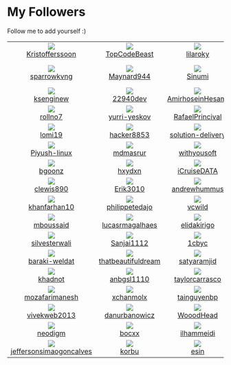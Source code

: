 # My Followers
Follow me to add yourself :)
<!--START_SECTION:top-followers-->
<table><tr>
  <td align="center">
    <a href="https://github.com/Kristofferssoon">
      <img src="https://avatars.githubusercontent.com/u/94531172?v=4" />
      <br />
      Kristofferssoon
    </a> 
  </td>

  <td align="center">
    <a href="https://github.com/TopCodeBeast">
      <img src="https://avatars.githubusercontent.com/u/93806749?v=4" />
      <br />
      TopCodeBeast
    </a> 
  </td>

  <td align="center">
    <a href="https://github.com/lilaroky">
      <img src="https://avatars.githubusercontent.com/u/93484212?v=4" />
      <br />
      lilaroky
    </a> 
  </td>

  <td align="center">
    <a href="https://github.com/SoloMReal">
      <img src="https://avatars.githubusercontent.com/u/93363580?v=4" />
      <br />
      SoloMReal
    </a> 
  </td>

  <td align="center">
    <a href="https://github.com/EgeSarak">
      <img src="https://avatars.githubusercontent.com/u/92458435?v=4" />
      <br />
      EgeSarak
    </a> 
  </td>

  <td align="center">
    <a href="https://github.com/zb1093628138">
      <img src="https://avatars.githubusercontent.com/u/91184748?v=4" />
      <br />
      zb1093628138
    </a> 
  </td></tr>
<tr>
  <td align="center">
    <a href="https://github.com/sparrowkvng">
      <img src="https://avatars.githubusercontent.com/u/90632344?v=4" />
      <br />
      sparrowkvng
    </a> 
  </td>

  <td align="center">
    <a href="https://github.com/Maynard944">
      <img src="https://avatars.githubusercontent.com/u/90311276?v=4" />
      <br />
      Maynard944
    </a> 
  </td>

  <td align="center">
    <a href="https://github.com/Sinumi">
      <img src="https://avatars.githubusercontent.com/u/90086392?v=4" />
      <br />
      Sinumi
    </a> 
  </td>

  <td align="center">
    <a href="https://github.com/nguoithulinh2021">
      <img src="https://avatars.githubusercontent.com/u/89864773?v=4" />
      <br />
      nguoithulinh2021
    </a> 
  </td>

  <td align="center">
    <a href="https://github.com/diogopereiradev">
      <img src="https://avatars.githubusercontent.com/u/89779630?v=4" />
      <br />
      diogopereiradev
    </a> 
  </td>

  <td align="center">
    <a href="https://github.com/devesh-chander">
      <img src="https://avatars.githubusercontent.com/u/89605079?v=4" />
      <br />
      devesh-chander
    </a> 
  </td></tr>
<tr>
  <td align="center">
    <a href="https://github.com/ksenginew">
      <img src="https://avatars.githubusercontent.com/u/89186091?v=4" />
      <br />
      ksenginew
    </a> 
  </td>

  <td align="center">
    <a href="https://github.com/22940dev">
      <img src="https://avatars.githubusercontent.com/u/88142969?v=4" />
      <br />
      22940dev
    </a> 
  </td>

  <td align="center">
    <a href="https://github.com/AmirhoseinHesami">
      <img src="https://avatars.githubusercontent.com/u/86534843?v=4" />
      <br />
      AmirhoseinHesami
    </a> 
  </td>

  <td align="center">
    <a href="https://github.com/RafhsPaiz">
      <img src="https://avatars.githubusercontent.com/u/86043940?v=4" />
      <br />
      RafhsPaiz
    </a> 
  </td>

  <td align="center">
    <a href="https://github.com/Vishal313-m">
      <img src="https://avatars.githubusercontent.com/u/85690685?v=4" />
      <br />
      Vishal313-m
    </a> 
  </td>

  <td align="center">
    <a href="https://github.com/Marinho-salles">
      <img src="https://avatars.githubusercontent.com/u/84875639?v=4" />
      <br />
      Marinho-salles
    </a> 
  </td></tr>
<tr>
  <td align="center">
    <a href="https://github.com/rollno7">
      <img src="https://avatars.githubusercontent.com/u/83327708?v=4" />
      <br />
      rollno7
    </a> 
  </td>

  <td align="center">
    <a href="https://github.com/yurri-yeskov">
      <img src="https://avatars.githubusercontent.com/u/83100719?v=4" />
      <br />
      yurri-yeskov
    </a> 
  </td>

  <td align="center">
    <a href="https://github.com/RafaelPrincival">
      <img src="https://avatars.githubusercontent.com/u/82247772?v=4" />
      <br />
      RafaelPrincival
    </a> 
  </td>

  <td align="center">
    <a href="https://github.com/ochudi">
      <img src="https://avatars.githubusercontent.com/u/82163943?v=4" />
      <br />
      ochudi
    </a> 
  </td>

  <td align="center">
    <a href="https://github.com/marianorigo18">
      <img src="https://avatars.githubusercontent.com/u/82006357?v=4" />
      <br />
      marianorigo18
    </a> 
  </td>

  <td align="center">
    <a href="https://github.com/OftenUser">
      <img src="https://avatars.githubusercontent.com/u/77411288?v=4" />
      <br />
      OftenUser
    </a> 
  </td></tr>
<tr>
  <td align="center">
    <a href="https://github.com/lomi19">
      <img src="https://avatars.githubusercontent.com/u/77243755?v=4" />
      <br />
      lomi19
    </a> 
  </td>

  <td align="center">
    <a href="https://github.com/hacker8853">
      <img src="https://avatars.githubusercontent.com/u/76920935?v=4" />
      <br />
      hacker8853
    </a> 
  </td>

  <td align="center">
    <a href="https://github.com/solution-delivery">
      <img src="https://avatars.githubusercontent.com/u/75390221?v=4" />
      <br />
      solution-delivery
    </a> 
  </td>

  <td align="center">
    <a href="https://github.com/deepsea514">
      <img src="https://avatars.githubusercontent.com/u/74522790?v=4" />
      <br />
      deepsea514
    </a> 
  </td>

  <td align="center">
    <a href="https://github.com/adam-bouafia">
      <img src="https://avatars.githubusercontent.com/u/74255275?v=4" />
      <br />
      adam-bouafia
    </a> 
  </td>

  <td align="center">
    <a href="https://github.com/X80110">
      <img src="https://avatars.githubusercontent.com/u/72877008?v=4" />
      <br />
      X80110
    </a> 
  </td></tr>
<tr>
  <td align="center">
    <a href="https://github.com/Piyush-linux">
      <img src="https://avatars.githubusercontent.com/u/72852842?v=4" />
      <br />
      Piyush-linux
    </a> 
  </td>

  <td align="center">
    <a href="https://github.com/mdmasrur">
      <img src="https://avatars.githubusercontent.com/u/71648280?v=4" />
      <br />
      mdmasrur
    </a> 
  </td>

  <td align="center">
    <a href="https://github.com/withyousoft">
      <img src="https://avatars.githubusercontent.com/u/70968262?v=4" />
      <br />
      withyousoft
    </a> 
  </td>

  <td align="center">
    <a href="https://github.com/demiroo">
      <img src="https://avatars.githubusercontent.com/u/69108920?v=4" />
      <br />
      demiroo
    </a> 
  </td>

  <td align="center">
    <a href="https://github.com/am-miracle">
      <img src="https://avatars.githubusercontent.com/u/67763875?v=4" />
      <br />
      am-miracle
    </a> 
  </td>

  <td align="center">
    <a href="https://github.com/uwenayoallain">
      <img src="https://avatars.githubusercontent.com/u/66881609?v=4" />
      <br />
      uwenayoallain
    </a> 
  </td></tr>
<tr>
  <td align="center">
    <a href="https://github.com/bgoonz">
      <img src="https://avatars.githubusercontent.com/u/66654881?v=4" />
      <br />
      bgoonz
    </a> 
  </td>

  <td align="center">
    <a href="https://github.com/hxydxn">
      <img src="https://avatars.githubusercontent.com/u/64323922?v=4" />
      <br />
      hxydxn
    </a> 
  </td>

  <td align="center">
    <a href="https://github.com/iCruiseDATA">
      <img src="https://avatars.githubusercontent.com/u/64180440?v=4" />
      <br />
      iCruiseDATA
    </a> 
  </td>

  <td align="center">
    <a href="https://github.com/CharlesCreativeContent">
      <img src="https://avatars.githubusercontent.com/u/62077627?v=4" />
      <br />
      CharlesCreativeContent
    </a> 
  </td>

  <td align="center">
    <a href="https://github.com/vinosamari">
      <img src="https://avatars.githubusercontent.com/u/60850993?v=4" />
      <br />
      vinosamari
    </a> 
  </td>

  <td align="center">
    <a href="https://github.com/kichghol">
      <img src="https://avatars.githubusercontent.com/u/60784642?v=4" />
      <br />
      kichghol
    </a> 
  </td></tr>
<tr>
  <td align="center">
    <a href="https://github.com/clewis890">
      <img src="https://avatars.githubusercontent.com/u/60119523?v=4" />
      <br />
      clewis890
    </a> 
  </td>

  <td align="center">
    <a href="https://github.com/Erik3010">
      <img src="https://avatars.githubusercontent.com/u/59276485?v=4" />
      <br />
      Erik3010
    </a> 
  </td>

  <td align="center">
    <a href="https://github.com/andrewhummus">
      <img src="https://avatars.githubusercontent.com/u/59238070?v=4" />
      <br />
      andrewhummus
    </a> 
  </td>

  <td align="center">
    <a href="https://github.com/arjunks2112">
      <img src="https://avatars.githubusercontent.com/u/56349056?v=4" />
      <br />
      arjunks2112
    </a> 
  </td>

  <td align="center">
    <a href="https://github.com/fariasmateuss">
      <img src="https://avatars.githubusercontent.com/u/55674918?v=4" />
      <br />
      fariasmateuss
    </a> 
  </td>

  <td align="center">
    <a href="https://github.com/frankfanslc">
      <img src="https://avatars.githubusercontent.com/u/55561087?v=4" />
      <br />
      frankfanslc
    </a> 
  </td></tr>
<tr>
  <td align="center">
    <a href="https://github.com/khanfarhan10">
      <img src="https://avatars.githubusercontent.com/u/50246790?v=4" />
      <br />
      khanfarhan10
    </a> 
  </td>

  <td align="center">
    <a href="https://github.com/philippetedajo">
      <img src="https://avatars.githubusercontent.com/u/49923201?v=4" />
      <br />
      philippetedajo
    </a> 
  </td>

  <td align="center">
    <a href="https://github.com/vcwild">
      <img src="https://avatars.githubusercontent.com/u/49621396?v=4" />
      <br />
      vcwild
    </a> 
  </td>

  <td align="center">
    <a href="https://github.com/filippo-fonseca">
      <img src="https://avatars.githubusercontent.com/u/48065878?v=4" />
      <br />
      filippo-fonseca
    </a> 
  </td>

  <td align="center">
    <a href="https://github.com/AppServiceProvider">
      <img src="https://avatars.githubusercontent.com/u/47697490?v=4" />
      <br />
      AppServiceProvider
    </a> 
  </td>

  <td align="center">
    <a href="https://github.com/bresnow">
      <img src="https://avatars.githubusercontent.com/u/45741877?v=4" />
      <br />
      bresnow
    </a> 
  </td></tr>
<tr>
  <td align="center">
    <a href="https://github.com/mboussaid">
      <img src="https://avatars.githubusercontent.com/u/43670958?v=4" />
      <br />
      mboussaid
    </a> 
  </td>

  <td align="center">
    <a href="https://github.com/lucasrmagalhaes">
      <img src="https://avatars.githubusercontent.com/u/43296467?v=4" />
      <br />
      lucasrmagalhaes
    </a> 
  </td>

  <td align="center">
    <a href="https://github.com/elidakirigo">
      <img src="https://avatars.githubusercontent.com/u/42931101?v=4" />
      <br />
      elidakirigo
    </a> 
  </td>

  <td align="center">
    <a href="https://github.com/hexiro">
      <img src="https://avatars.githubusercontent.com/u/42787085?v=4" />
      <br />
      hexiro
    </a> 
  </td>

  <td align="center">
    <a href="https://github.com/stephenajulu">
      <img src="https://avatars.githubusercontent.com/u/42298053?v=4" />
      <br />
      stephenajulu
    </a> 
  </td>

  <td align="center">
    <a href="https://github.com/hamzaali81">
      <img src="https://avatars.githubusercontent.com/u/41760022?v=4" />
      <br />
      hamzaali81
    </a> 
  </td></tr>
<tr>
  <td align="center">
    <a href="https://github.com/silvesterwali">
      <img src="https://avatars.githubusercontent.com/u/40487188?v=4" />
      <br />
      silvesterwali
    </a> 
  </td>

  <td align="center">
    <a href="https://github.com/Sanjai1112">
      <img src="https://avatars.githubusercontent.com/u/38290625?v=4" />
      <br />
      Sanjai1112
    </a> 
  </td>

  <td align="center">
    <a href="https://github.com/1cbyc">
      <img src="https://avatars.githubusercontent.com/u/35623334?v=4" />
      <br />
      1cbyc
    </a> 
  </td>

  <td align="center">
    <a href="https://github.com/migueravila">
      <img src="https://avatars.githubusercontent.com/u/35583825?v=4" />
      <br />
      migueravila
    </a> 
  </td>

  <td align="center">
    <a href="https://github.com/ImaniAN">
      <img src="https://avatars.githubusercontent.com/u/32896144?v=4" />
      <br />
      ImaniAN
    </a> 
  </td>

  <td align="center">
    <a href="https://github.com/Chukwudebelu">
      <img src="https://avatars.githubusercontent.com/u/32755252?v=4" />
      <br />
      Chukwudebelu
    </a> 
  </td></tr>
<tr>
  <td align="center">
    <a href="https://github.com/baraki-weldat">
      <img src="https://avatars.githubusercontent.com/u/30467913?v=4" />
      <br />
      baraki-weldat
    </a> 
  </td>

  <td align="center">
    <a href="https://github.com/thatbeautifuldream">
      <img src="https://avatars.githubusercontent.com/u/28717686?v=4" />
      <br />
      thatbeautifuldream
    </a> 
  </td>

  <td align="center">
    <a href="https://github.com/satyaramjid">
      <img src="https://avatars.githubusercontent.com/u/28245130?v=4" />
      <br />
      satyaramjid
    </a> 
  </td>

  <td align="center">
    <a href="https://github.com/HarshalShende">
      <img src="https://avatars.githubusercontent.com/u/26615635?v=4" />
      <br />
      HarshalShende
    </a> 
  </td>

  <td align="center">
    <a href="https://github.com/simonri">
      <img src="https://avatars.githubusercontent.com/u/25769699?v=4" />
      <br />
      simonri
    </a> 
  </td>

  <td align="center">
    <a href="https://github.com/yazmnh87">
      <img src="https://avatars.githubusercontent.com/u/25097299?v=4" />
      <br />
      yazmnh87
    </a> 
  </td></tr>
<tr>
  <td align="center">
    <a href="https://github.com/khadnot">
      <img src="https://avatars.githubusercontent.com/u/20587222?v=4" />
      <br />
      khadnot
    </a> 
  </td>

  <td align="center">
    <a href="https://github.com/anbgsl1110">
      <img src="https://avatars.githubusercontent.com/u/20208270?v=4" />
      <br />
      anbgsl1110
    </a> 
  </td>

  <td align="center">
    <a href="https://github.com/taylorcarrasco">
      <img src="https://avatars.githubusercontent.com/u/19296896?v=4" />
      <br />
      taylorcarrasco
    </a> 
  </td>

  <td align="center">
    <a href="https://github.com/fatih-yavuz">
      <img src="https://avatars.githubusercontent.com/u/18377668?v=4" />
      <br />
      fatih-yavuz
    </a> 
  </td>

  <td align="center">
    <a href="https://github.com/IDouble">
      <img src="https://avatars.githubusercontent.com/u/18186995?v=4" />
      <br />
      IDouble
    </a> 
  </td>

  <td align="center">
    <a href="https://github.com/taiwabisabi">
      <img src="https://avatars.githubusercontent.com/u/17015240?v=4" />
      <br />
      taiwabisabi
    </a> 
  </td></tr>
<tr>
  <td align="center">
    <a href="https://github.com/mozafarimanesh">
      <img src="https://avatars.githubusercontent.com/u/16508150?v=4" />
      <br />
      mozafarimanesh
    </a> 
  </td>

  <td align="center">
    <a href="https://github.com/xchanmolx">
      <img src="https://avatars.githubusercontent.com/u/16154263?v=4" />
      <br />
      xchanmolx
    </a> 
  </td>

  <td align="center">
    <a href="https://github.com/tainguyenbp">
      <img src="https://avatars.githubusercontent.com/u/14048946?v=4" />
      <br />
      tainguyenbp
    </a> 
  </td>

  <td align="center">
    <a href="https://github.com/ratamranjith">
      <img src="https://avatars.githubusercontent.com/u/13784669?v=4" />
      <br />
      ratamranjith
    </a> 
  </td>

  <td align="center">
    <a href="https://github.com/mkbrid">
      <img src="https://avatars.githubusercontent.com/u/11284225?v=4" />
      <br />
      mkbrid
    </a> 
  </td>

  <td align="center">
    <a href="https://github.com/dcalano">
      <img src="https://avatars.githubusercontent.com/u/7217772?v=4" />
      <br />
      dcalano
    </a> 
  </td></tr>
<tr>
  <td align="center">
    <a href="https://github.com/vivekweb2013">
      <img src="https://avatars.githubusercontent.com/u/7036736?v=4" />
      <br />
      vivekweb2013
    </a> 
  </td>

  <td align="center">
    <a href="https://github.com/danurbanowicz">
      <img src="https://avatars.githubusercontent.com/u/6285875?v=4" />
      <br />
      danurbanowicz
    </a> 
  </td>

  <td align="center">
    <a href="https://github.com/WooodHead">
      <img src="https://avatars.githubusercontent.com/u/5668806?v=4" />
      <br />
      WooodHead
    </a> 
  </td>

  <td align="center">
    <a href="https://github.com/Magicianred">
      <img src="https://avatars.githubusercontent.com/u/4624113?v=4" />
      <br />
      Magicianred
    </a> 
  </td>

  <td align="center">
    <a href="https://github.com/StephanGerbeth">
      <img src="https://avatars.githubusercontent.com/u/3775511?v=4" />
      <br />
      StephanGerbeth
    </a> 
  </td>

  <td align="center">
    <a href="https://github.com/Randagio13">
      <img src="https://avatars.githubusercontent.com/u/3518596?v=4" />
      <br />
      Randagio13
    </a> 
  </td></tr>
<tr>
  <td align="center">
    <a href="https://github.com/neodigm">
      <img src="https://avatars.githubusercontent.com/u/3151842?v=4" />
      <br />
      neodigm
    </a> 
  </td>

  <td align="center">
    <a href="https://github.com/bocxx">
      <img src="https://avatars.githubusercontent.com/u/1697885?v=4" />
      <br />
      bocxx
    </a> 
  </td>

  <td align="center">
    <a href="https://github.com/ilhammeidi">
      <img src="https://avatars.githubusercontent.com/u/1172578?v=4" />
      <br />
      ilhammeidi
    </a> 
  </td>

  <td align="center">
    <a href="https://github.com/luismayta">
      <img src="https://avatars.githubusercontent.com/u/833664?v=4" />
      <br />
      luismayta
    </a> 
  </td>

  <td align="center">
    <a href="https://github.com/kazuyabr">
      <img src="https://avatars.githubusercontent.com/u/824455?v=4" />
      <br />
      kazuyabr
    </a> 
  </td>

  <td align="center">
    <a href="https://github.com/Flokey82">
      <img src="https://avatars.githubusercontent.com/u/662072?v=4" />
      <br />
      Flokey82
    </a> 
  </td></tr>
<tr>
  <td align="center">
    <a href="https://github.com/jeffersonsimaogoncalves">
      <img src="https://avatars.githubusercontent.com/u/411493?v=4" />
      <br />
      jeffersonsimaogoncalves
    </a> 
  </td>

  <td align="center">
    <a href="https://github.com/korbu">
      <img src="https://avatars.githubusercontent.com/u/89734?v=4" />
      <br />
      korbu
    </a> 
  </td>

  <td align="center">
    <a href="https://github.com/esin">
      <img src="https://avatars.githubusercontent.com/u/69767?v=4" />
      <br />
      esin
    </a> 
  </td>

  <td align="center">
    <a href="https://github.com/krishaamer">
      <img src="https://avatars.githubusercontent.com/u/54409?v=4" />
      <br />
      krishaamer
    </a> 
  </td></tr></table>
<!--END_SECTION:top-followers-->
